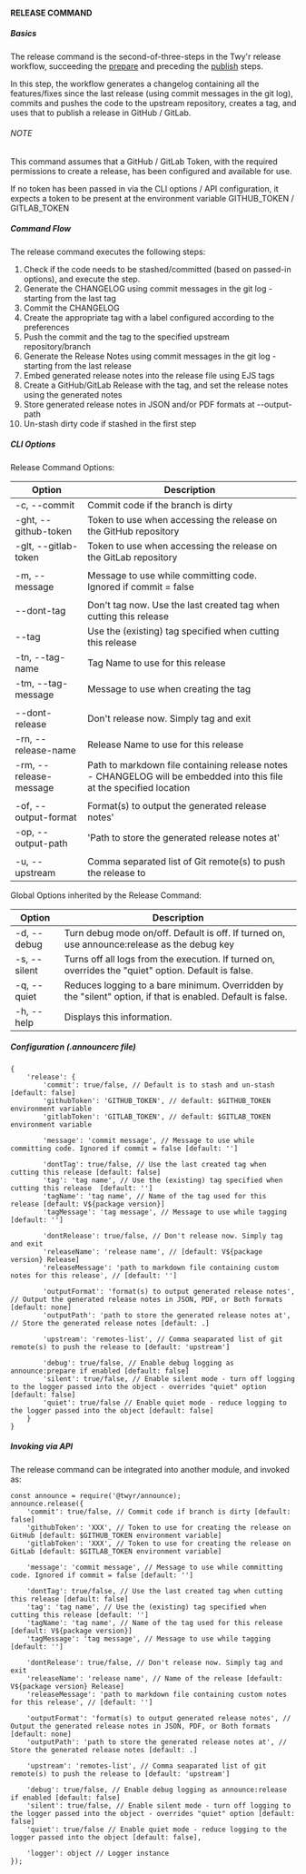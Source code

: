 #### RELEASE COMMAND

##### Basics
The release command is the second-of-three-steps in the Twy'r release workflow,
succeeding the [prepare](PREPARE_COMMAND.md) and preceding the [publish](PUBLISH_COMMAND.md)
steps.

In this step, the workflow generates a changelog containing all the features/fixes since the
last release (using commit messages in the git log), commits and pushes the code to the upstream
repository, creates a tag, and uses that to publish a release in GitHub / GitLab.

###### NOTE
This command assumes that a GitHub / GitLab Token, with the required permissions to create a release,
has been configured and available for use.

If no token has been passed in via the CLI options / API configuration, it expects a token to
be present at the environment variable GITHUB_TOKEN / GITLAB_TOKEN

##### Command Flow

The release command executes the following steps:

1. Check if the code needs to be stashed/committed (based on passed-in options), and execute the step.
1. Generate the CHANGELOG using commit messages in the git log - starting from the last tag
1. Commit the CHANGELOG
1. Create the appropriate tag with a label configured according to the preferences
1. Push the commit and the tag to the specified upstream repository/branch
1. Generate the Release Notes using commit messages in the git log - starting from the last release
1. Embed generated release notes into the release file using EJS tags
1. Create a GitHub/GitLab Release with the tag, and set the release notes using the generated notes
1. Store generated release notes in JSON and/or PDF formats at --output-path
1. Un-stash dirty code if stashed in the first step

##### CLI Options

Release Command Options:

| Option | Description |
| --- | --- |
| -c, --commit | Commit code if the branch is dirty |
| -ght, --github-token | Token to use when accessing the release on the GitHub repository |
| -glt, --gitlab-token | Token to use when accessing the release on the GitLab repository |
|   |   |
| -m, --message | Message to use while committing code. Ignored if commit = false |
|   |   |
| --dont-tag | Don't tag now. Use the last created tag when cutting this release |
| --tag | Use the (existing) tag specified when cutting this release |
| -tn, --tag-name | Tag Name to use for this release |
| -tm, --tag-message | Message to use when creating the tag |
|   |   |
| --dont-release | Don't release now. Simply tag and exit |
| -rn, --release-name | Release Name to use for this release |
| -rm, --release-message | Path to markdown file containing release notes - CHANGELOG will be embedded into this file at the specified location |
|   |   |
| -of, --output-format | Format(s) to output the generated release notes' |
| -op, --output-path | 'Path to store the generated release notes at' |
|   |   |
| -u, --upstream | Comma separated list of Git remote(s) to push the release to |

Global Options inherited by the Release Command:

| Option | Description |
| --- | --- |
| -d, --debug | Turn debug mode on/off. Default is off. If turned on, use announce:release as the debug key |
| -s, --silent | Turns off all logs from the execution. If turned on, overrides the "quiet" option. Default is false. |
| -q, --quiet | Reduces logging to a bare minimum. Overridden by the "silent" option, if that is enabled. Default is false. |
| -h, --help | Displays this information. |

##### Configuration (.announcerc file)

```
{
    'release': {
        'commit': true/false, // Default is to stash and un-stash [default: false]
        'githubToken': 'GITHUB_TOKEN', // default: $GITHUB_TOKEN environment variable
        'gitlabToken': 'GITLAB_TOKEN', // default: $GITLAB_TOKEN environment variable

        'message': 'commit message', // Message to use while committing code. Ignored if commit = false [default: '']

        'dontTag': true/false, // Use the last created tag when cutting this release [default: false]
        'tag': 'tag name', // Use the (existing) tag specified when cutting this release  [default: '']
        'tagName': 'tag name', // Name of the tag used for this release [default: V${package version}]
        'tagMessage': 'tag message', // Message to use while tagging [default: '']

        'dontRelease': true/false, // Don't release now. Simply tag and exit
        'releaseName': 'release name', // [default: V${package version} Release]
        'releaseMessage': 'path to markdown file containing custom notes for this release', // [default: '']

        'outputFormat': 'format(s) to output generated release notes', // Output the generated release notes in JSON, PDF, or Both formats [default: none]
        'outputPath': 'path to store the generated release notes at', // Store the generated release notes [default: .]

        'upstream': 'remotes-list', // Comma seaparated list of git remote(s) to push the release to [default: 'upstream']

        'debug': true/false, // Enable debug logging as announce:prepare if enabled [default: false]
        'silent': true/false, // Enable silent mode - turn off logging to the logger passed into the object - overrides "quiet" option [default: false]
        'quiet': true/false // Enable quiet mode - reduce logging to the logger passed into the object [default: false]
    }
}
```

##### Invoking via API

The release command can be integrated into another module, and invoked as:

```
const announce = require('@twyr/announce);
announce.release({
    'commit': true/false, // Commit code if branch is dirty [default: false]
    'githubToken': 'XXX', // Token to use for creating the release on GitHub [default: $GITHUB_TOKEN environment variable]
    'gitlabToken': 'XXX', // Token to use for creating the release on GitLab [default: $GITLAB_TOKEN environment variable]

    'message': 'commit message', // Message to use while committing code. Ignored if commit = false [default: '']

    'dontTag': true/false, // Use the last created tag when cutting this release [default: false]
    'tag': 'tag name', // Use the (existing) tag specified when cutting this release [default: '']
    'tagName': 'tag name', // Name of the tag used for this release [default: V${package version}]
    'tagMessage': 'tag message', // Message to use while tagging [default: '']

    'dontRelease': true/false, // Don't release now. Simply tag and exit
    'releaseName': 'release name', // Name of the release [default: V${package version} Release]
    'releaseMessage': 'path to markdown file containing custom notes for this release', // [default: '']

    'outputFormat': 'format(s) to output generated release notes', // Output the generated release notes in JSON, PDF, or Both formats [default: none]
    'outputPath': 'path to store the generated release notes at', // Store the generated release notes [default: .]

    'upstream': 'remotes-list', // Comma seaparated list of git remote(s) to push the release to [default: 'upstream']

    'debug': true/false, // Enable debug logging as announce:release if enabled [default: false]
    'silent': true/false, // Enable silent mode - turn off logging to the logger passed into the object - overrides "quiet" option [default: false]
    'quiet': true/false // Enable quiet mode - reduce logging to the logger passed into the object [default: false],

    'logger': object // Logger instance
});
```
